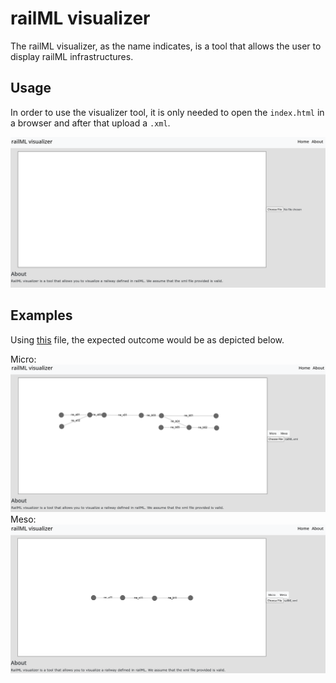 # railML visualizer

The railML visualizer, as the name indicates, is a tool that allows the user to display railML infrastructures.

## Usage

In order to use the visualizer tool, it is only needed to open the `index.html` in a browser and after that upload a `.xml`.

![Image](./initialPage.png)

## Examples

Using [this](https://github.com/pedrordgs/RailML-Utilities/blob/master/examples/railML.xml) file, the expected outcome would be as depicted below.

Micro:
![Micro](./afterLoading.png)
Meso:
![Meso](./afterLoading2.png)
